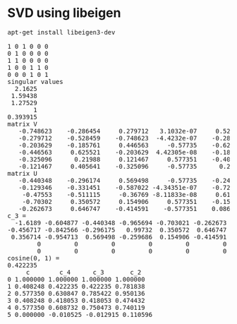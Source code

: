 # SVD using libeigen

<pre>
apt-get install libeigen3-dev

1 0 1 0 0 0
0 1 0 0 0 0
1 1 0 0 0 0
1 0 0 1 1 0
0 0 0 1 0 1
singular values
  2.1625
 1.59438
 1.27529
       1
0.393915
matrix V
   -0.748623    -0.286454     0.279712   3.1032e-07     0.528459 -7.05131e-08
   -0.279712    -0.528459    -0.748623  -4.4232e-07    -0.286454  5.28871e-08
   -0.203629    -0.185761     0.446563     -0.57735    -0.625521  2.98023e-08
   -0.446563     0.625521    -0.203629  4.42305e-08    -0.185761     -0.57735
   -0.325096      0.21988     0.121467     0.577351    -0.405641      0.57735
   -0.121467     0.405641    -0.325096     -0.57735      0.21988      0.57735
matrix U
   -0.440348    -0.296174     0.569498     -0.57735    -0.246402
   -0.129346    -0.331451    -0.587022 -4.34351e-07    -0.727197
    -0.47553    -0.511115     -0.36769 -8.11833e-08     0.614359
    -0.70302     0.350572     0.154906     0.577351    -0.159788
   -0.262673     0.646747    -0.414591    -0.577351    0.0866141
c_3 = 
  -1.6189 -0.604877 -0.440348 -0.965694 -0.703021 -0.262673
-0.456717 -0.842566 -0.296175   0.99732  0.350572  0.646747
 0.356714 -0.954713  0.569498 -0.259686  0.154906 -0.414591
        0         0         0         0         0         0
        0         0         0         0         0         0
cosine(0, 1) = 
0.422235
     c        c_4      c_3       c_2 
0 1.000000 1.000000 1.000000 1.000000
1 0.408248 0.422235 0.422235 0.781838
2 0.577350 0.630847 0.785422 0.950136
3 0.408248 0.418053 0.418053 0.474432
4 0.577350 0.608732 0.750473 0.740119
5 0.000000 -0.010525 -0.012915 0.110596

</pre>